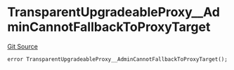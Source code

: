 # TransparentUpgradeableProxy__AdminCannotFallbackToProxyTarget
[Git Source](https://github.com/ContractLabs/foundry-bountykinds-contract/blob/67e6855d3beabdf242cc0b51d9e53b087a5235b9/src/oz-custom/oz/proxy/transparent/TransparentUpgradeableProxy.sol)


```solidity
error TransparentUpgradeableProxy__AdminCannotFallbackToProxyTarget();
```

